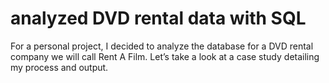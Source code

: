 # analyzed DVD rental data with SQL #
For a personal project, I decided to analyze the database for a DVD rental company we will call Rent A Film. Let’s take a look at a case study detailing my process and output.
